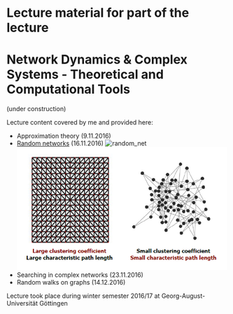 # Lecture material for part of the lecture 
# Network Dynamics & Complex Systems - Theoretical and Computational Tools 
(under construction)

Lecture content covered by me and provided here:
- Approximation theory (9.11.2016)
- [Random networks](https://gitlab.com/di.ma/lecture-network-dynamics-and-complex-systems/-/blob/master/Lecture_16-11-16.pdf) (16.11.2016)
![random_net](https://gitlab.com/di.ma/lecture-network-dynamics-and-complex-systems/-/blob/master/random_networks.png)
![alt text](random_networks.png "Title Text")
- Searching in complex networks (23.11.2016)
- Random walks on graphs (14.12.2016)


Lecture took place during winter semester 2016/17 at Georg-August-Universität Göttingen

